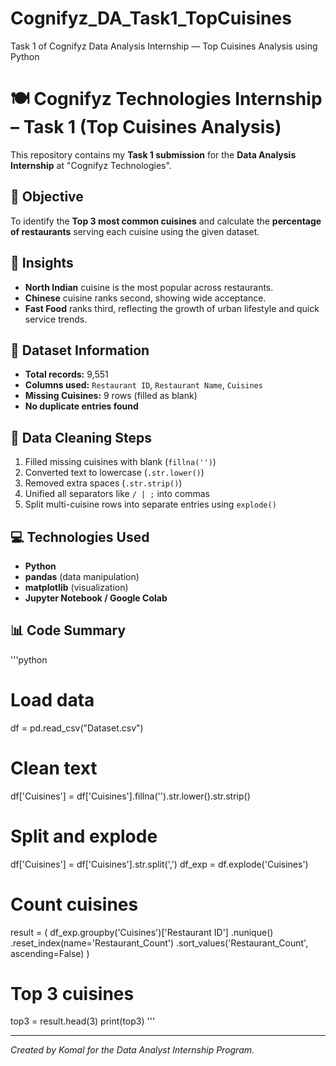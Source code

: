 # Cognifyz_DA_Task1_TopCuisines
Task 1 of Cognifyz Data Analysis Internship — Top Cuisines Analysis using Python

# 🍽️ Cognifyz Technologies Internship – Task 1 (Top Cuisines Analysis)

This repository contains my **Task 1 submission** for the **Data Analysis Internship** at "Cognifyz Technologies".


## 🎯 Objective
To identify the **Top 3 most common cuisines** and calculate the **percentage of restaurants** serving each cuisine using the given dataset.


## 🧠 Insights
- **North Indian** cuisine is the most popular across restaurants.
- **Chinese** cuisine ranks second, showing wide acceptance.
- **Fast Food** ranks third, reflecting the growth of urban lifestyle and quick service trends.

## 🧩 Dataset Information
- **Total records:** 9,551  
- **Columns used:** `Restaurant ID`, `Restaurant Name`, `Cuisines`  
- **Missing Cuisines:** 9 rows (filled as blank)
- **No duplicate entries found**


## 🧹 Data Cleaning Steps
1. Filled missing cuisines with blank (`fillna('')`)
2. Converted text to lowercase (`.str.lower()`)
3. Removed extra spaces (`.str.strip()`)
4. Unified all separators like `/ | ;` into commas
5. Split multi-cuisine rows into separate entries using `explode()`


## 💻 Technologies Used
- **Python**  
- **pandas** (data manipulation)  
- **matplotlib** (visualization)  
- **Jupyter Notebook / Google Colab**


## 📊 Code Summary
'''python
# Load data
df = pd.read_csv("Dataset.csv")

# Clean text
df['Cuisines'] = df['Cuisines'].fillna('').str.lower().str.strip()

# Split and explode
df['Cuisines'] = df['Cuisines'].str.split(',')
df_exp = df.explode('Cuisines')

# Count cuisines
result = (
    df_exp.groupby('Cuisines')['Restaurant ID']
    .nunique()
    .reset_index(name='Restaurant_Count')
    .sort_values('Restaurant_Count', ascending=False)
)

# Top 3 cuisines
top3 = result.head(3)
print(top3)
'''

---
*Created by Komal for the Data Analyst Internship Program.*
